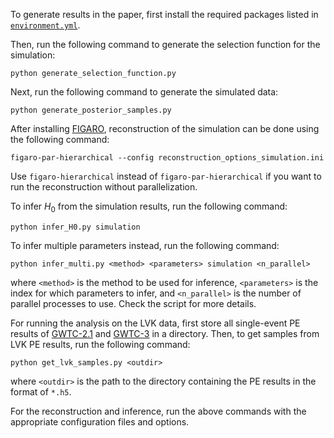 To generate results in the paper, first install the required packages listed in [`environment.yml`](/environment.yml).

Then, run the following command to generate the selection function for the simulation:
```
python generate_selection_function.py
```

Next, run the following command to generate the simulated data:
```
python generate_posterior_samples.py
```

After installing [FIGARO](https://github.com/sterinaldi/FIGARO), reconstruction of the simulation can be done using the following command:
```
figaro-par-hierarchical --config reconstruction_options_simulation.ini
```
Use `figaro-hierarchical` instead of `figaro-par-hierarchical` if you want to run the reconstruction without parallelization.

To infer $H_0$ from the simulation results, run the following command:
```
python infer_H0.py simulation
```

To infer multiple parameters instead, run the following command:
```
python infer_multi.py <method> <parameters> simulation <n_parallel>
```
where `<method>` is the method to be used for inference, `<parameters>` is the index for which parameters to infer, and `<n_parallel>` is the number of parallel processes to use.
Check the script for more details.

For running the analysis on the LVK data, first store all single-event PE results of [GWTC-2.1](https://zenodo.org/records/6513631) and [GWTC-3](https://zenodo.org/records/8177023) in a directory.
Then, to get samples from LVK PE results, run the following command:
```
python get_lvk_samples.py <outdir>
```
where `<outdir>` is the path to the directory containing the PE results in the format of `*.h5`.

For the reconstruction and inference, run the above commands with the appropriate configuration files and options.
